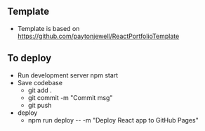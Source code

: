## Template
* Template is based on https://github.com/paytonjewell/ReactPortfolioTemplate


## To deploy
* Run development server
npm start
* Save codebase
  * git add .
  * git commit -m "Commit msg"
  * git push 
* deploy
  * npm run deploy -- -m "Deploy React app to GitHub Pages"


